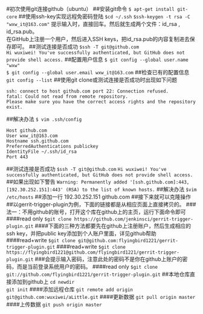 #初次使用git连接github（ubuntu）
##安装git命令
`$ apt-get install git-core`
##使用ssh-key实现远程免密码登陆
`$cd ~/.ssh`
`$ssh-keygen -t rsa -C "wxw_it@163.com"`
提示输入时，直接回车。然后就生成两个文件：id_rsa , id_rsa.pub。  
在GitHub上注册一个用户，然后进入SSH keys，把id_rsa.pub的内容复制进去保存即可。
##测试连接是否成功
`$ssh -T git@github.com`  
`Hi wuxiwei! You've successfully authenticated, but GitHub does not provide shell access.`
##配置用户信息
`$ git config --global user.name "wxw"`  
`$ git config --global user.email wxw_it@163.com`
##检查已有的配置信息
`git config --list`
##使用git clone或测试连接是否成功时出现如下问题
```
ssh: connect to host github.com port 22: Connection refused.
fatal: Could not read from remote repository.
Please make sure you have the correct access rights and the repository exist.
```
##解决办法
`$ vim .ssh/config`  
```
Host github.com
User wxw_it@163.com
Hostname ssh.github.com
PreferredAuthentications publickey
IdentityFile ~/.ssh/id_rsa
Port 443
```
##测试连接是否成功
`$ssh -T git@github.com`
`Hi wuxiwei! You've successfully authenticated, but GitHub does not provide shell access.`
##如果出现如下警告
`Warning: Permanently added '[ssh.github.com]:443,[192.30.252.151]:443' (RSA) to the list of known hosts.`
##解决办法
`$vim /etc/hosts`
##添加一行
192.30.252.151   github.com
##接下来就可以克隆操作
##以gerrit-trigger-plugin为例，下面的链接都是从相应页面上直接拷贝的。
###法一：不用github的账号，打开这个库在github上的主页，运行下面命令即可
####read only
`$git clone https://github.com/jenkinsci/gerrit-trigger-plugin.git`
####下面的三种方法都要先在github上注册账户，然后生成相应的ssh key，并把public key添加到个人账户里面，详见github帮助
####read+write
`$git clone git@github.com:flyingbird1221/gerrit-trigger-plugin.git`
####read+write
`$git clone https://flyingbird1221@github.com/flyingbird1221/gerrit-trigger-plugin.git`
###会提示输入密码，注意此处的密码不是你在github上账户的密码，而是当前登录系统用户的密码。
####read only
`$git clone git://github.com/flyingbird1221/gerrit-trigger-plugin.git`
##本地仓库直接添加到github上
`cd newdir`  
`git init`
####添加远程仓库
`git remote add origin git@github.com:wuxiwei/aLittle.git`
####更新数据
`git pull origin master`
####上传数据
`git push origin master`
